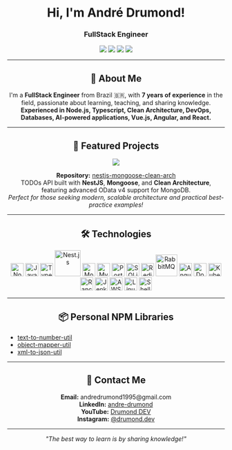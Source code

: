 <h1 align="center">Hi, I'm André Drumond!</h1>
<h3 align="center">FullStack Engineer</h3>

<p align="center">
  <a href="mailto:andredrumond1995@gmail.com"><img src="https://img.shields.io/badge/Email-andredrumond1995@gmail.com-red?style=for-the-badge&logo=gmail&logoColor=white" /></a>
  <a href="https://www.linkedin.com/in/andre-drumond/"><img src="https://img.shields.io/badge/LinkedIn-0077B5?style=for-the-badge&logo=linkedin&logoColor=white" /></a>
  <a href="https://www.youtube.com/@drumonddev"><img src="https://img.shields.io/badge/YouTube-FF0000?style=for-the-badge&logo=youtube&logoColor=white" /></a>
  <a href="https://www.instagram.com/drumond.dev/"><img src="https://img.shields.io/badge/Instagram-%23E4405F.svg?style=for-the-badge&logo=Instagram&logoColor=white" /></a>
</p>

---

<h2 align="center">👋 About Me</h2>

<p align="center">
  I'm a <b>FullStack Engineer</b> from Brazil 🇧🇷, with <b>7 years of experience</b> in the field, passionate about learning, teaching, and sharing knowledge.<br/>
  <b>Experienced in Node.js, Typescript, Clean Architecture, DevOps, Databases, AI-powered applications, Vue.js, Angular, and React.</b>
</p>

---

<h2 align="center">🚀 Featured Projects</h2>

<p align="center">
  <a href="https://github.com/andredrumond1995/nestjs-mongoose-clean-arch">
    <img src="https://img.shields.io/badge/NestJS%20Clean%20Architecture%20API-MongoDB-red?style=for-the-badge&logo=nestjs&logoColor=white" />
  </a>
</p>

<p align="center">
  <b>Repository:</b> <a href="https://github.com/andredrumond1995/nestjs-mongoose-clean-arch">nestjs-mongoose-clean-arch</a><br/>
  TODOs API built with <b>NestJS</b>, <b>Mongoose</b>, and <b>Clean Architecture</b>, featuring advanced OData v4 support for MongoDB.<br/>
  <i>Perfect for those seeking modern, scalable architecture and practical best-practice examples!</i>
</p>

---

<h2 align="center">🛠️ Technologies</h2>

<p align="center">
  <img src="https://hazelcast.com/wp-content/uploads/2021/12/node-logo.png" alt="Node.js" width="30" />
  <img src="https://upload.wikimedia.org/wikipedia/commons/9/99/Unofficial_JavaScript_logo_2.svg" alt="JavaScript" width="30" />
  <img src="https://upload.wikimedia.org/wikipedia/commons/4/4c/Typescript_logo_2020.svg" alt="TypeScript" width="30" />
  <img src="https://nestjs.com/img/logo_text.svg" alt="Nest.js" width="60" />
  <img src="https://www.svgrepo.com/show/373845/mongo.svg" alt="MongoDB" width="30" />
  <img src="https://www.svgrepo.com/show/303251/mysql-logo.svg" alt="MySQL" width="30" />
  <img src="https://upload.wikimedia.org/wikipedia/commons/2/29/Postgresql_elephant.svg" alt="PostgreSQL" width="30" />
  <img src="https://upload.wikimedia.org/wikipedia/commons/3/38/SQLite370.svg" alt="SQLite" width="30" />
  <img src="https://upload.wikimedia.org/wikipedia/en/thumb/6/6b/Redis_Logo.svg/1280px-Redis_Logo.svg.png" alt="Redis" width="30" />
  <img src="https://upload.wikimedia.org/wikipedia/commons/thumb/7/71/RabbitMQ_logo.svg/2560px-RabbitMQ_logo.svg.png" alt="RabbitMQ" width="50" />
  <img src="https://angular.io/assets/images/logos/angular/angular.svg" alt="Angular" width="30" />
  <img src="https://www.svgrepo.com/download/331370/docker.svg" alt="Docker" width="30" />
  <img src="https://upload.wikimedia.org/wikipedia/commons/thumb/3/39/Kubernetes_logo_without_workmark.svg/1280px-Kubernetes_logo_without_workmark.svg.png" alt="Kubernetes" width="30" />
  <img src="https://www.svgrepo.com/show/354256/rancher-icon.svg" alt="Rancher" width="30" />
  <img src="https://www.jenkins.io/images/logos/jenkins/jenkins.png" alt="Jenkins" width="30" />
  <img src="https://logohistory.net/wp-content/uploads/2023/06/AWS-Emblem.png" alt="AWS" width="30" />
  <img src="https://upload.wikimedia.org/wikipedia/commons/thumb/3/35/Tux.svg/1200px-Tux.svg.png" alt="Linux" width="30" />
  <img src="https://cdn3.brettterpstra.com/uploads/2015/02/terminal-longshadow_tw.png" alt="Shell Scripting" width="30" />
</p>

---

<h2 align="center">📦 Personal NPM Libraries</h2>

<ul>
  <li><a href="https://www.npmjs.com/package/text-to-number-util">text-to-number-util</a></li>
  <li><a href="https://www.npmjs.com/package/object-mapper-util">object-mapper-util</a></li>
  <li><a href="https://www.npmjs.com/package/xml-to-json-util">xml-to-json-util</a></li>
</ul>

---

<h2 align="center">💬 Contact Me</h2>

<p align="center">
  <b>Email:</b> andredrumond1995@gmail.com<br/>
  <b>LinkedIn:</b> <a href="https://www.linkedin.com/in/andre-drumond/">andre-drumond</a><br/>
  <b>YouTube:</b> <a href="https://www.youtube.com/@drumonddev">Drumond DEV</a><br/>
  <b>Instagram:</b> <a href="https://www.instagram.com/drumond.dev/">@drumond.dev</a>
</p>

---

<p align="center">
  <i>"The best way to learn is by sharing knowledge!"</i>
</p>
